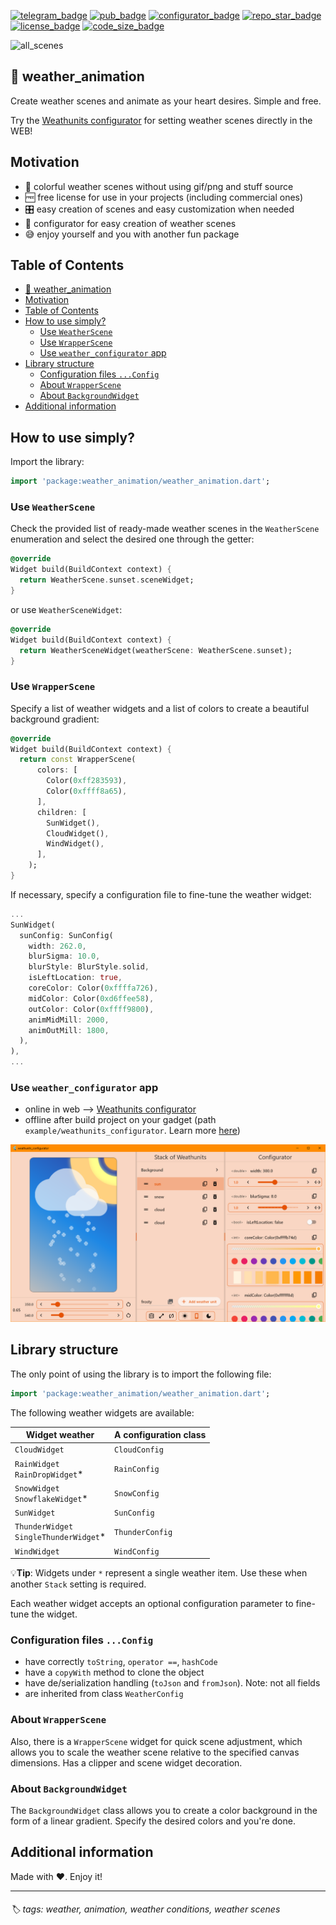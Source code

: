 [![telegram_badge]][telegram_link]
[![pub_badge]][pub_link]
[![configurator_badge]][configurator_link]
[![repo_star_badge]][repo_star_link]
[![license_badge]][license_link]
[![code_size_badge]][repo_link]

![all_scenes](images/all_scenes.gif)

## 🌇 weather_animation

Create weather scenes and animate as your heart desires. Simple and free.

Try the [Weathunits configurator][configurator_link] for setting weather scenes directly in the WEB!

## Motivation

- 🎨 colorful weather scenes without using gif/png and stuff source
- 🆓 free license for use in your projects (including commercial ones)
- 🎛 easy creation of scenes and easy customization when needed
- 🌅 configurator for easy creation of weather scenes
- 😅 enjoy yourself and you with another fun package

## Table of Contents

<!-- TOC -->
  * [🌇 weather_animation](#-weatheranimation)
  * [Motivation](#motivation)
  * [Table of Contents](#table-of-contents)
  * [How to use simply?](#how-to-use-simply)
    * [Use `WeatherScene`](#use-weatherscene)
    * [Use `WrapperScene`](#use-wrapperscene)
    * [Use `weather_configurator` app](#use-weatherconfigurator-app)
  * [Library structure](#library-structure)
    * [Configuration files `...Config`](#configuration-files-config)
    * [About `WrapperScene`](#about-wrapperscene)
    * [About `BackgroundWidget`](#about-backgroundwidget)
  * [Additional information](#additional-information)
<!-- TOC -->

## How to use simply?

Import the library:
```dart
import 'package:weather_animation/weather_animation.dart';
```

### Use `WeatherScene`

Check the provided list of ready-made weather scenes in the `WeatherScene` enumeration and select 
the desired one through the getter:
```dart
@override
Widget build(BuildContext context) {
  return WeatherScene.sunset.sceneWidget;
}
```

or use `WeatherSceneWidget`:
```dart
@override
Widget build(BuildContext context) {
  return WeatherSceneWidget(weatherScene: WeatherScene.sunset);
}
```

### Use `WrapperScene`

Specify a list of weather widgets and a list of colors to create a beautiful background gradient:
```dart
@override
Widget build(BuildContext context) {
  return const WrapperScene(
      colors: [
        Color(0xff283593),
        Color(0xffff8a65),
      ],
      children: [
        SunWidget(),
        CloudWidget(),
        WindWidget(),
      ],
    );
}
```

If necessary, specify a configuration file to fine-tune the weather widget:
```dart
...
SunWidget(
  sunConfig: SunConfig(
    width: 262.0,
    blurSigma: 10.0,
    blurStyle: BlurStyle.solid,
    isLeftLocation: true,
    coreColor: Color(0xffffa726),
    midColor: Color(0xd6ffee58),
    outColor: Color(0xffff9800),
    animMidMill: 2000,
    animOutMill: 1800,
  ),
),
...
```

### Use `weather_configurator` app

- online in web --> [Weathunits configurator][configurator_link]
- offline after build project on your gadget (path `example/weathunits_configurator`. Learn more [here](https://github.com/PackRuble/weather_animation/tree/master/example/weathunits_configurator/))

![](example/weathunits_configurator/assets/weather_configurator_screen.png)

## Library structure

The only point of using the library is to import the following file:
```dart
import 'package:weather_animation/weather_animation.dart';
```

The following weather widgets are available:

| Widget weather                             | A configuration class |
|--------------------------------------------|-----------------------|
| `CloudWidget`                              | `CloudConfig`         |
| `RainWidget`<br/>`RainDropWidget`*         | `RainConfig`          |
| `SnowWidget`<br/>`SnowflakeWidget`*        | `SnowConfig`          |
| `SunWidget`                                | `SunConfig`           |
| `ThunderWidget`<br/>`SingleThunderWidget`* | `ThunderConfig`       |
| `WindWidget`                               | `WindConfig`          |

💡**Tip**: Widgets under `*` represent a single weather item. Use these when another `Stack` setting is required.

Each weather widget accepts an optional configuration parameter to fine-tune the widget.

### Configuration files `...Config`

- have correctly `toString`, `operator ==`, `hashCode`
- have a `copyWith` method to clone the object
- have de/serialization handling (`toJson` and `fromJson`). Note: not all fields
- are inherited from class `WeatherConfig`

### About `WrapperScene`

Also, there is a `WrapperScene` widget for quick scene adjustment, which allows you to scale the 
weather scene relative to the specified canvas dimensions. Has a clipper and scene widget decoration.

### About `BackgroundWidget`
The `BackgroundWidget` class allows you to create a color background in the form of a linear gradient.
Specify the desired colors and you're done.

## Additional information
Made with ❤️. Enjoy it!


<!-- Links -->
[pub_badge]: https://img.shields.io/pub/v/weather_animation.svg?style=plastic
[pub_link]: https://pub.dev/packages/weather_animation

[license_badge]: https://img.shields.io/github/license/PackRuble/weather_animation?style=plastic
[license_link]: https://github.com/PackRuble/weather_animation/blob/master/LICENSE

[code_size_badge]: https://img.shields.io/github/languages/code-size/PackRuble/weather_animation?style=plastic
[repo_link]: https://github.com/PackRuble/weather_animation

[telegram_badge]: https://img.shields.io/badge/telegram-❤️-252850?style=plastic&logo=telegram
[telegram_link]: https://t.me/+AkGV73kZi_Q1YTMy

[repo_star_badge]: https://img.shields.io/github/stars/PackRuble/weather_animation?style=plastic
[repo_star_link]: https://github.com/PackRuble/weather_animation/network/dependents

[configurator_badge]: https://img.shields.io/badge/🎄playground-web%E2%80%90app-CB6586?style=plastic
[configurator_link]: https://packruble.github.io/weather_animation/

---

<h6>
🏷 tags: weather, animation, weather conditions, weather scenes
</h6>